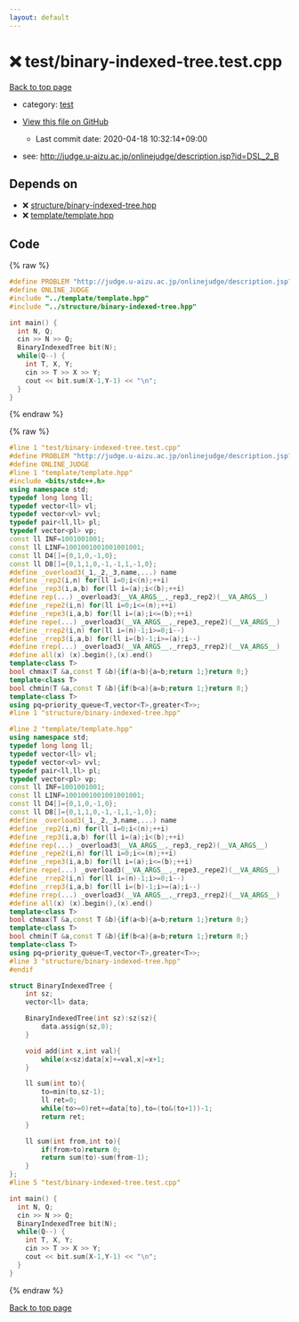 ```yaml
---
layout: default
---
```


<!-- mathjax config similar to math.stackexchange -->
<script type="text/javascript" async
  src="https://cdnjs.cloudflare.com/ajax/libs/mathjax/2.7.5/MathJax.js?config=TeX-MML-AM_CHTML">
</script>
<script type="text/x-mathjax-config">
  MathJax.Hub.Config({
    TeX: { equationNumbers: { autoNumber: "AMS" }},
    tex2jax: {
      inlineMath: [ ['$','$'] ],
      processEscapes: true
    },
    "HTML-CSS": { matchFontHeight: false },
    displayAlign: "left",
    displayIndent: "2em"
  });
</script>

<script type="text/javascript" src="https://cdnjs.cloudflare.com/ajax/libs/jquery/3.4.1/jquery.min.js"></script>
<script src="https://cdn.jsdelivr.net/npm/jquery-balloon-js@1.1.2/jquery.balloon.min.js" integrity="sha256-ZEYs9VrgAeNuPvs15E39OsyOJaIkXEEt10fzxJ20+2I=" crossorigin="anonymous"></script>
<script type="text/javascript" src="../../assets/js/copy-button.js"></script>
<link rel="stylesheet" href="../../assets/css/copy-button.css" />


# :x: test/binary-indexed-tree.test.cpp

<a href="../../index.html">Back to top page</a>

* category: <a href="../../index.html#098f6bcd4621d373cade4e832627b4f6">test</a>
* <a href="{{ site.github.repository_url }}/blob/master/test/binary-indexed-tree.test.cpp">View this file on GitHub</a>
    - Last commit date: 2020-04-18 10:32:14+09:00


* see: <a href="http://judge.u-aizu.ac.jp/onlinejudge/description.jsp?id=DSL_2_B">http://judge.u-aizu.ac.jp/onlinejudge/description.jsp?id=DSL_2_B</a>


## Depends on

* :x: <a href="../../library/structure/binary-indexed-tree.hpp.html">structure/binary-indexed-tree.hpp</a>
* :x: <a href="../../library/template/template.hpp.html">template/template.hpp</a>


## Code

<a id="unbundled"></a>
{% raw %}
```cpp
#define PROBLEM "http://judge.u-aizu.ac.jp/onlinejudge/description.jsp?id=DSL_2_B"
#define ONLINE_JUDGE
#include "../template/template.hpp"
#include "../structure/binary-indexed-tree.hpp"

int main() {
  int N, Q;
  cin >> N >> Q;
  BinaryIndexedTree bit(N);
  while(Q--) {
    int T, X, Y;
    cin >> T >> X >> Y;
    cout << bit.sum(X-1,Y-1) << "\n";
  }
}

```
{% endraw %}

<a id="bundled"></a>
{% raw %}
```cpp
#line 1 "test/binary-indexed-tree.test.cpp"
#define PROBLEM "http://judge.u-aizu.ac.jp/onlinejudge/description.jsp?id=DSL_2_B"
#define ONLINE_JUDGE
#line 1 "template/template.hpp"
#include <bits/stdc++.h>
using namespace std;
typedef long long ll;
typedef vector<ll> vl;
typedef vector<vl> vvl;
typedef pair<ll,ll> pl;
typedef vector<pl> vp;
const ll INF=1001001001;
const ll LINF=1001001001001001001;
const ll D4[]={0,1,0,-1,0};
const ll D8[]={0,1,1,0,-1,-1,1,-1,0};
#define _overload3(_1,_2,_3,name,...) name
#define _rep2(i,n) for(ll i=0;i<(n);++i)
#define _rep3(i,a,b) for(ll i=(a);i<(b);++i)
#define rep(...) _overload3(__VA_ARGS__,_rep3,_rep2)(__VA_ARGS__)
#define _repe2(i,n) for(ll i=0;i<=(n);++i)
#define _repe3(i,a,b) for(ll i=(a);i<=(b);++i)
#define repe(...) _overload3(__VA_ARGS__,_repe3,_repe2)(__VA_ARGS__)
#define _rrep2(i,n) for(ll i=(n)-1;i>=0;i--)
#define _rrep3(i,a,b) for(ll i=(b)-1;i>=(a);i--)
#define rrep(...) _overload3(__VA_ARGS__,_rrep3,_rrep2)(__VA_ARGS__)
#define all(x) (x).begin(),(x).end()
template<class T>
bool chmax(T &a,const T &b){if(a<b){a=b;return 1;}return 0;}
template<class T>
bool chmin(T &a,const T &b){if(b<a){a=b;return 1;}return 0;}
template<class T>
using pq=priority_queue<T,vector<T>,greater<T>>;
#line 1 "structure/binary-indexed-tree.hpp"

#line 2 "template/template.hpp"
using namespace std;
typedef long long ll;
typedef vector<ll> vl;
typedef vector<vl> vvl;
typedef pair<ll,ll> pl;
typedef vector<pl> vp;
const ll INF=1001001001;
const ll LINF=1001001001001001001;
const ll D4[]={0,1,0,-1,0};
const ll D8[]={0,1,1,0,-1,-1,1,-1,0};
#define _overload3(_1,_2,_3,name,...) name
#define _rep2(i,n) for(ll i=0;i<(n);++i)
#define _rep3(i,a,b) for(ll i=(a);i<(b);++i)
#define rep(...) _overload3(__VA_ARGS__,_rep3,_rep2)(__VA_ARGS__)
#define _repe2(i,n) for(ll i=0;i<=(n);++i)
#define _repe3(i,a,b) for(ll i=(a);i<=(b);++i)
#define repe(...) _overload3(__VA_ARGS__,_repe3,_repe2)(__VA_ARGS__)
#define _rrep2(i,n) for(ll i=(n)-1;i>=0;i--)
#define _rrep3(i,a,b) for(ll i=(b)-1;i>=(a);i--)
#define rrep(...) _overload3(__VA_ARGS__,_rrep3,_rrep2)(__VA_ARGS__)
#define all(x) (x).begin(),(x).end()
template<class T>
bool chmax(T &a,const T &b){if(a<b){a=b;return 1;}return 0;}
template<class T>
bool chmin(T &a,const T &b){if(b<a){a=b;return 1;}return 0;}
template<class T>
using pq=priority_queue<T,vector<T>,greater<T>>;
#line 3 "structure/binary-indexed-tree.hpp"
#endif

struct BinaryIndexedTree {
    int sz;
    vector<ll> data;

    BinaryIndexedTree(int sz):sz(sz){
        data.assign(sz,0);
    }

    void add(int x,int val){
        while(x<sz)data[x]+=val,x|=x+1;
    }

    ll sum(int to){
        to=min(to,sz-1);
        ll ret=0;
        while(to>=0)ret+=data[to],to=(to&(to+1))-1;
        return ret;
    }

    ll sum(int from,int to){
        if(from>to)return 0;
        return sum(to)-sum(from-1);
    }
};
#line 5 "test/binary-indexed-tree.test.cpp"

int main() {
  int N, Q;
  cin >> N >> Q;
  BinaryIndexedTree bit(N);
  while(Q--) {
    int T, X, Y;
    cin >> T >> X >> Y;
    cout << bit.sum(X-1,Y-1) << "\n";
  }
}

```
{% endraw %}

<a href="../../index.html">Back to top page</a>

